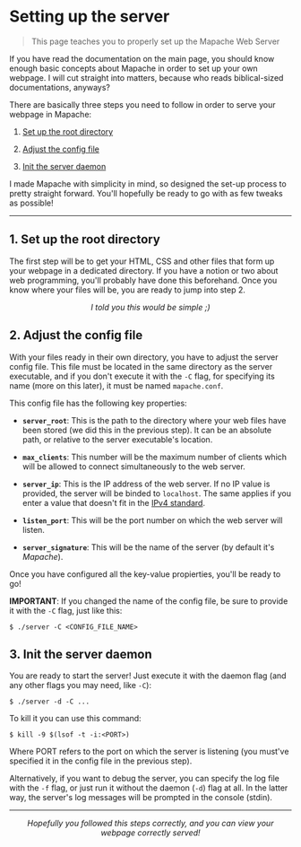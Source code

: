 # Setting up the server

> This page teaches you to properly set up the Mapache Web Server

If you have read the documentation on the main page, you should know enough basic concepts about Mapache in order to set up your own webpage. I will cut straight into matters, because who reads biblical-sized documentations, anyways?

There are basically three steps you need to follow in order to serve your webpage in Mapache:

1. [Set up the root directory](#1-set-up-the-root-directory)

2. [Adjust the config file](#2-adjust-the-config-file)

3. [Init the server daemon](#3-init-the-server-daemon)

I made Mapache with simplicity in mind, so designed the set-up process to pretty straight forward. You'll hopefully be ready to go with as few tweaks as possible!

***

## 1. Set up the root directory

The first step will be to get your HTML, CSS and other files that form up your webpage in a dedicated directory. If you have a notion or two about web programming, you'll probably have done this beforehand. Once you know where your files will be, you are ready to jump into step 2.

<center><i>I told you this would be simple ;)</i></center>

## 2. Adjust the config file

With your files ready in their own directory, you have to adjust the server config file. This file must be located in the same directory as the server executable, and if you don't execute it with the `-C` flag, for specifying its name (more on this later), it must be named `mapache.conf`.

This config file has the following key properties:

+ **`server_root`**: This is the path to the directory where your web files have been stored (we did this in the previous step). It can be an absolute path, or relative to the server executable's location.

+ **`max_clients`**: This number will be the maximum number of clients which will be allowed to connect simultaneously to the web server.

+ **`server_ip`**: This is the IP address of the web server. If no IP value is provided, the server will be binded to `localhost`. The same applies if you enter a value that doesn't fit in the [IPv4 standard](https://en.wikipedia.org/wiki/IPv4).

+ **`listen_port`**: This will be the port number on which the web server will listen.

+ **`server_signature`**: This will be the name of the server (by default it's *Mapache*).

Once you have configured all the key-value propierties, you'll be ready to go!

**IMPORTANT**: If you changed the name of the config file, be sure to provide it with the `-C` flag, just like this:

```
$ ./server -C <CONFIG_FILE_NAME>
```

## 3. Init the server daemon

You are ready to start the server! Just execute it with the daemon flag (and any other flags you may need, like `-C`):

```
$ ./server -d -C ...
```

To kill it you can use this command:

```
$ kill -9 $(lsof -t -i:<PORT>)
```

Where PORT refers to the port on which the server is listening (you must've specified it in the config file in the previous step).

Alternatively, if you want to debug the server, you can specify the log file with the `-f` flag, or just run it without the daemon (`-d`) flag at all. In the latter way, the server's log messages will be prompted in the console (stdin).

***

<center><i>Hopefully you followed this steps correctly, and you can view your webpage correctly served!</i></center>
